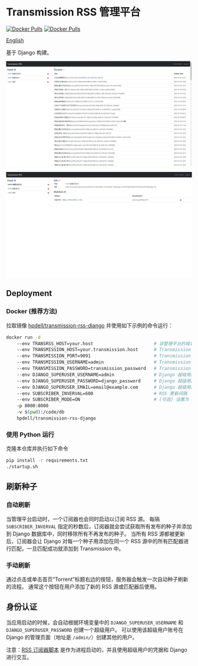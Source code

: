 # Transmission RSS 管理平台

[![Docker Pulls](https://badgen.net/docker/size/hpdell/transmission-rss-django/?label=Docker%20Size)](https://hub.docker.com/r/hpdell/transmission-rss-django/)
[![Docker Pulls](https://badgen.net/docker/pulls/hpdell/transmission-rss-django?icon=docker&label=Pulls)](https://hub.docker.com/r/hpdell/transmission-rss-django/)

[English](README.md)

基于 Django 构建。

![Home Page](README.assets/trrssd-home-page.png)

![Feed Page](README.assets/trrssd-feed-page.png)

## Deployment

### Docker (推荐方法)

拉取镜像 [hpdell/transmission-rss-django](https://hub.docker.com/r/hpdell/transmission-rss-django/) 并使用如下示例的命令运行：

```bash
docker run -d
    --env TRANSRSS_HOST=your.host                       # 该管理平台的域名
    --env TRANSMISSION_HOST=your.transmission.host      # Transmission 域名
    --env TRANSMISSION_PORT=9091                        # Transmission 端口
    --env TRANSMISSION_USERNAME=admin                   # Transmission 登录用户名
    --env TRANSMISSION_PASSWORD=transmission_password   # Transmission 登录密码
    --env DJANGO_SUPERUSER_USERNAME=admin               # Django 超级用户的用户名
    --env DJANGO_SUPERUSER_PASSWORD=django_password     # Django 超级用户的密码
    --env DJANGO_SUPERUSER_EMAIL=email@example.com      # Django 超级用户的邮箱
    --env SUBSCRIBER_INVERVAL=600                       # RSS 更新间隔
    --env SUBSCRIBER_MODE=ON                            # [可选] 设置为 OFF 以阻止自动刷新 RSS
    -p 8000:8000
    -v $(pwd):/code/db
    hpdell/transmission-rss-django
```

### 使用 Python 运行

克隆本仓库并执行如下命令

```bash
pip install -r requirements.txt
./startup.sh
```

## 刷新种子

### 自动刷新

当管理平台启动时，一个订阅器也会同时启动以订阅 RSS 源。
每隔 `SUBSCRIBER_INVERVAL` 指定的秒数后，订阅器就会尝试获取所有发布的种子并添加到 Django 数据库中，同时移除所有不再发布的种子。
当所有 RSS 源都被更新后，订阅器会让 Django 对每一个种子用添加在同一个 RSS 源中的所有匹配器进行匹配，一旦匹配成功就添加到 Transmission 中。

### 手动刷新

通过点击或单击首页“Torrent”标题右边的按钮，服务器会触发一次自动种子刷新的流程。
通常这个按钮在用户添加了新的 RSS 源或匹配器后使用。

## 身份认证

当应用启动的时候，会自动根据环境变量中的 `DJANGO_SUPERUSER_USERNAME` 和 `DJANGO_SUPERUSER_PASSWORD` 创建一个超级用户。
可以使用该超级用户账号在 Django 的管理页面（地址是 `/admin/`）创建其他的用户。

注意：[RSS 订阅器脚本](transrss_manager/subscriber.py) 是作为进程启动的，并且使用超级用户的凭据和 Django 进行交互。
